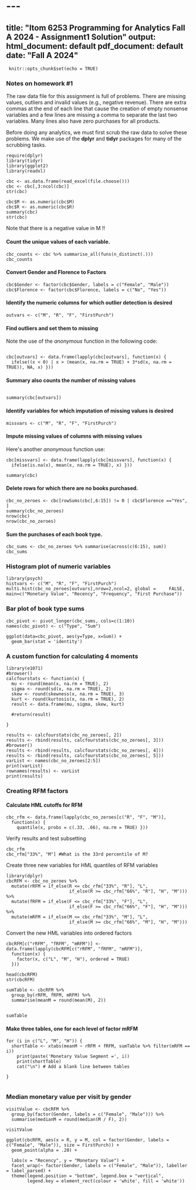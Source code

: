 # ---
title: "Itom 6253 Programming for Analytics Fall A 2024 - Assignment1 Solution"
output:
  html_document: default
  pdf_document: default
  date: "Fall A 2024"
---
<!-- name of chunk = set_global_options and include chunk in doc -->
```{r set_global_options, echo=TRUE}
 knitr::opts_chunk$set(echo = TRUE)
```
### Notes on homework #1

The raw data file for this assignment is full of problems. There are missing values, outliers and invalid values (e.g., negative revenue). There are extra commas at the end of each line that cause the creation of empty nonsense variables and a few lines are missing a comma to separate the last two variables. Many lines also have zero purchases for all products.

Before doing any analytics, we must first scrub the raw data to solve these problems. We make use of the **dplyr** and **tidyr** packages for many of the scrubbing tasks.

```{r echo=TRUE}
require(dplyr)
library(tidyr)
library(ggplot2)
library(readxl)

cbc <- as.data.frame(read_excel(file.choose()))
cbc <- cbc[,3:ncol(cbc)]
str(cbc)
```


```{r echo=TRUE}
cbc$M <- as.numeric(cbc$M)
cbc$R <- as.numeric(cbc$R)
summary(cbc)
str(cbc)

```
Note that there is a negative value in M !!

#### Count the unique values of each variable.
```{r}
cbc_counts <- cbc %>% summarise_all(funs(n_distinct(.)))
cbc_counts
```

#### Convert Gender and Florence to Factors
```{r}
cbc$Gender <- factor(cbc$Gender, labels = c("Female", "Male"))
cbc$Florence <- factor(cbc$Florence, labels = c("No", "Yes"))
```

#### Identify the numeric columns for which outlier detection is desired
```{r}
outvars <- c("M", "R", "F", "FirstPurch")
```


#### Find outliers and set them to missing
Note the use of the *anonymous* function in the following code:
```{r}

cbc[outvars] <- data.frame(lapply(cbc[outvars], function(x) {
  ifelse((x < 0) | x > (mean(x, na.rm = TRUE) + 3*sd(x, na.rm = TRUE)), NA, x) }))

```

#### Summary also counts the number of missing values
```{r}

summary(cbc[outvars])

```
#### Identify variables for which imputation of missing values is desired
```{r}
missvars <- c("M", "R", "F", "FirstPurch")
```

#### Impute missing values of columns with missing values
Here's another *anonymous* function use:
```{r}
cbc[missvars] <- data.frame(lapply(cbc[missvars], function(x) {
  ifelse(is.na(x), mean(x, na.rm = TRUE), x) }))

summary(cbc)
```

#### Delete rows for which there are no books purchased.
```{r}
cbc_no_zeroes <- cbc[rowSums(cbc[,6:15]) != 0 | cbc$Florence =="Yes", ]
summary(cbc_no_zeroes)
nrow(cbc)
nrow(cbc_no_zeroes)
```

#### Sum the purchases of each book type.
```{r}
cbc_sums <- cbc_no_zeroes %>% summarise(across(c(6:15), sum))
cbc_sums
```
### Histogram plot of numeric variables

```{r}
library(psych)
histvars <- c("M", "R", "F", "FirstPurch")
multi.hist(cbc_no_zeroes[outvars],nrow=2,ncol=2, global =     FALSE, main=c("Monetary Value", "Recency", "Frequency", "First Purchase"))
```

### Bar plot of book type sums

```{r}
cbc_pivot <- pivot_longer(cbc_sums, cols=c(1:10))
names(cbc_pivot) <- c("Type", "Sum")
```


```{r}
ggplot(data=cbc_pivot, aes(y=Type, x=Sum)) +
  geom_bar(stat = 'identity')
```
  
### A custom function for calculating 4 moments

```{r}
library(e1071)
#browser()
calcfourstats <- function(x) {
  mu <- round(mean(x, na.rm = TRUE), 2)
  sigma <- round(sd(x, na.rm = TRUE), 2)
  skew <- round(skewness(x, na.rm = TRUE), 3)
  kurt <- round(kurtosis(x, na.rm = TRUE), 2)
  result <- data.frame(mu, sigma, skew, kurt)
                      
  #return(result)
  
}

results <- calcfourstats(cbc_no_zeroes[, 2])
results <- rbind(results, calcfourstats(cbc_no_zeroes[, 3]))
#browser()
results <- rbind(results, calcfourstats(cbc_no_zeroes[, 4]))
results <- rbind(results, calcfourstats(cbc_no_zeroes[, 5]))
varList <- names(cbc_no_zeroes[2:5])
print(varList)
rownames(results) <- varList
print(results)
```

### Creating RFM factors
#### Calculate HML cutoffs for RFM
```{r}
cbc_rfm <- data.frame(lapply(cbc_no_zeroes[c("R", "F", "M")], 
  function(x) {
    quantile(x, probs = c(.33, .66), na.rm = TRUE) }))
```

Verify results and test subsetting    
```{r}
cbc_rfm
cbc_rfm["33%", "M"] #What is the 33rd percentile of M?
```

Create three new variables for HML quantiles of RFM variables
```{r}
library(dplyr)
cbcRFM <- cbc_no_zeroes %>%
  mutate(rRFM = if_else(R <= cbc_rfm["33%", "R"], "L",
                        if_else(R >= cbc_rfm["66%", "R"], "H", "M"))) %>%
  mutate(fRFM = if_else(F <= cbc_rfm["33%", "F"], "L",
                        if_else(F >= cbc_rfm["66%", "F"], "H", "M"))) %>%
  mutate(mRFM = if_else(M <= cbc_rfm["33%", "M"], "L",
                        if_else(M >= cbc_rfm["66%", "M"], "H", "M")))
```
Convert the new HML variables into ordered factors
```{r}
cbcRFM[c("rRFM", "fRFM", "mRFM")] <- data.frame(lapply(cbcRFM[c("rRFM", "fRFM", "mRFM")], 
  function(x) {
    factor(x, c("L", "M", "H"), ordered = TRUE)
  }))

head(cbcRFM)
str(cbcRFM)
```


```{r}
sumTable <- cbcRFM %>% 
  group_by(rRFM, fRFM, mRFM) %>%
  summarise(meanM = round(mean(M), 2))


sumTable
```

#### Make three tables, one for each level of factor mRFM

```{r, echo=TRUE, message=FALSE, warning=FALSE}
for (i in c("L", "M", "H")) {
  shortTable <- xtabs(meanM ~ rRFM + fRFM, sumTable %>% filter(mRFM == i)) 
    print(paste('Monetary Value Segment =', i))
    print(shortTable)
    cat("\n") # Add a blank line between tables
    
} 
  
```




### Median monetary value per visit by gender

```{r}
visitValue <- cbcRFM %>%
  group_by(factor(Gender, labels = c("Female", "Male"))) %>%
  summarise(medianM = round(median(M / F), 2))

visitValue
```
```{r}
ggplot(cbcRFM, aes(x = R, y = M, col = factor(Gender, labels = c("Female", "Male")), size = FirstPurch)) +
  geom_point(alpha = .20) +
  
  labs(x = "Recency", y = "Monetary Value") +
  facet_wrap(~ factor(Gender, labels = c("Female", "Male")), labeller = label_parsed) +
  theme(legend.position = "bottom", legend.box = "vertical", 
        legend.key = element_rect(colour = 'white', fill = 'white'))
```

